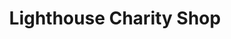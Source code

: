 ---
title: "Lighthouse Charity Shop"
url: /ilkeston/lighthouse-charity-shop/
shop: Gebrauchtwaren
---